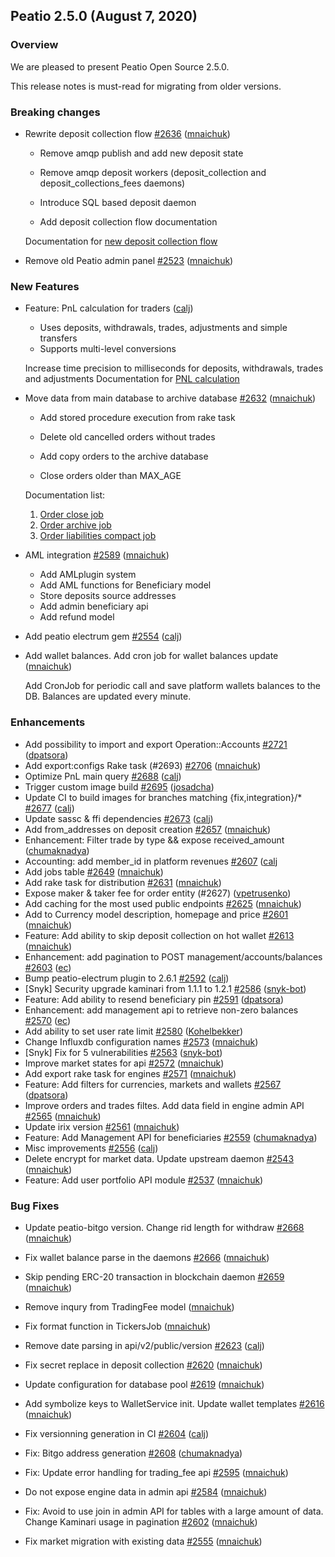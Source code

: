 ## Peatio 2.5.0 (August 7, 2020) ##

### Overview ###

We are pleased to present Peatio Open Source 2.5.0.

This release notes is must-read for migrating from older versions.

### Breaking changes ###

- Rewrite deposit collection flow [\#2636](https://github.com/openware/peatio/pull/2636) ([mnaichuk](https://github.com/mnaichuk))
  
  * Remove amqp publish and add new deposit state

  * Remove amqp deposit workers (deposit_collection and deposit_collections_fees daemons)

  * Introduce SQL based deposit daemon

  * Add deposit collection flow documentation

  Documentation for [new deposit collection flow](https://github.com/openware/peatio/blob/master/docs/peatio/deposits_flow.md)

- Remove old Peatio admin panel [\#2523](https://github.com/openware/peatio/pull/2523) ([mnaichuk](https://github.com/mnaichuk))

### New Features ###

- Feature: PnL calculation for traders ([calj](https://github.com/calj))
  * Uses deposits, withdrawals, trades, adjustments and simple transfers
  * Supports multi-level conversions

  Increase time precision to milliseconds for deposits, withdrawals, trades and adjustments
  Documentation for [PNL calculation](https://github.com/openware/peatio/blob/master/docs/peatio/pnl_calculation.md)

- Move data from main database to archive database [\#2632](https://github.com/openware/peatio/pull/2632) ([mnaichuk](https://github.com/mnaichuk))

  * Add stored procedure execution from rake task

  * Delete old cancelled orders without trades

  * Add copy orders to the archive database

  * Close orders older than MAX_AGE

  Documentation list:
    1. [Order close job](https://github.com/openware/peatio/blob/master/docs/tasks/order_close.md)
    2. [Order archive job](https://github.com/openware/peatio/blob/master/docs/tasks/order_archive.md)
    3. [Order liabilities compact job](https://github.com/openware/peatio/blob/master/docs/tasks/order_liabilities_compact.md)

- AML integration [\#2589](https://github.com/openware/peatio/pull/2589) ([mnaichuk](https://github.com/mnaichuk))

  * Add AMLplugin system
  * Add AML functions for Beneficiary model
  * Store deposits source addresses 
  * Add admin beneficiary api
  * Add refund model

- Add peatio electrum gem [\#2554](https://github.com/openware/peatio/pull/2554) ([calj](https://github.com/calj))

- Add wallet balances. Add cron job for wallet balances update ([mnaichuk](https://github.com/mnaichuk))

  Add CronJob for periodic call and save platform wallets balances to the DB. Balances are updated every minute.

### Enhancements ###

- Add possibility to import and export Operation::Accounts [\#2721](https://github.com/openware/peatio/pull/2721) ([dpatsora](https://github.com/dpatsora))
- Add export:configs Rake task \(\#2693\) [\#2706](https://github.com/openware/peatio/pull/2706) ([mnaichuk](https://github.com/mnaichuk))
- Optimize PnL main query [\#2688](https://github.com/openware/peatio/pull/2688) ([calj](https://github.com/calj))
- Trigger custom image build [\#2695](https://github.com/openware/peatio/pull/2695) ([josadcha](https://github.com/josadcha))
- Update CI to build images for branches matching {fix,integration}/\* [\#2677](https://github.com/openware/peatio/pull/2677) ([calj](https://github.com/calj))
- Update sassc & ffi dependencies [\#2673](https://github.com/openware/peatio/pull/2673) ([calj](https://github.com/calj))
- Add from\_addresses on deposit creation [\#2657](https://github.com/openware/peatio/pull/2657) ([mnaichuk](https://github.com/mnaichuk))
- Enhancement: Filter trade by type && expose received_amount ([chumaknadya](https://github.com/chumaknadya))
- Accounting: add member_id in platform revenues [\#2607](https://github.com/openware/peatio/pull/2607) ([calj](https://github.com/calj)
- Add jobs table [\#2649](https://github.com/openware/peatio/pull/2649) ([mnaichuk](https://github.com/mnaichuk))
- Add rake task for distribution [\#2631](https://github.com/openware/peatio/pull/2631) ([mnaichuk](https://github.com/mnaichuk))
- Expose maker & taker fee for order entity (#2627) ([vpetrusenko](https://github.com/vpetrusenko))
-  Add caching for the most used public endpoints [\#2625](https://github.com/openware/peatio/pull/2625) ([mnaichuk](https://github.com/mnaichuk))
- Add to Currency model description, homepage and price [\#2601](https://github.com/openware/peatio/pull/2601) ([mnaichuk](https://github.com/mnaichuk))
- Feature: Add ability to skip deposit collection on hot wallet [\#2613](https://github.com/openware/peatio/pull/2613) ([mnaichuk](https://github.com/mnaichuk))
- Enhancement: add pagination to POST management/accounts/balances [\#2603](https://github.com/openware/peatio/pull/2603) ([ec](https://github.com/ec))
- Bump peatio-electrum plugin to 2.6.1 [\#2592](https://github.com/openware/peatio/pull/2592) ([calj](https://github.com/calj))
- \[Snyk\] Security upgrade kaminari from 1.1.1 to 1.2.1 [\#2586](https://github.com/openware/peatio/pull/2586) ([snyk-bot](https://github.com/snyk-bot))
- Feature: Add ability to resend beneficiary pin [\#2591](https://github.com/openware/peatio/pull/2591) ([dpatsora](https://github.com/dpatsora))
- Enhancement: add management api to retrieve non-zero balances [\#2570](https://github.com/openware/peatio/pull/2570) ([ec](https://github.com/ec))
- Add ability to set user rate limit [\#2580](https://github.com/openware/peatio/pull/2580) ([Kohelbekker](https://github.com/Kohelbekker))
- Change Influxdb configuration names [\#2573](https://github.com/openware/peatio/pull/2573) ([mnaichuk](https://github.com/mnaichuk))
- \[Snyk\] Fix for 5 vulnerabilities [\#2563](https://github.com/openware/peatio/pull/2563) ([snyk-bot](https://github.com/snyk-bot))
- Improve market states for api [\#2572](https://github.com/openware/peatio/pull/2572) ([mnaichuk](https://github.com/mnaichuk))
- Add export rake task for engines [\#2571](https://github.com/openware/peatio/pull/2571) ([mnaichuk](https://github.com/mnaichuk))
- Feature: Add filters for currencies, markets and wallets [\#2567](https://github.com/openware/peatio/pull/2567) ([dpatsora](https://github.com/dpatsora))
- Improve orders and trades filtes. Add data field in engine admin API [\#2565](https://github.com/openware/peatio/pull/2565) ([mnaichuk](https://github.com/mnaichuk))
- Update irix version [\#2561](https://github.com/openware/peatio/pull/2561) ([mnaichuk](https://github.com/mnaichuk))
- Feature: Add Management API for beneficiaries [\#2559](https://github.com/openware/peatio/pull/2559) ([chumaknadya](https://github.com/chumaknadya))
- Misc improvements [\#2556](https://github.com/openware/peatio/pull/2556) ([calj](https://github.com/calj))
- Delete encrypt for market data. Update upstream daemon [\#2543](https://github.com/openware/peatio/pull/2543) ([mnaichuk](https://github.com/mnaichuk))
- Feature: Add user portfolio API module [\#2537](https://github.com/openware/peatio/pull/2537) ([mnaichuk](https://github.com/mnaichuk))

### Bug Fixes ###

- Update peatio-bitgo version. Change rid length for withdraw [\#2668](https://github.com/openware/peatio/pull/2668) ([mnaichuk](https://github.com/mnaichuk))
- Fix wallet balance parse in the daemons [\#2666](https://github.com/openware/peatio/pull/2666) ([mnaichuk](https://github.com/mnaichuk))
- Skip pending ERC-20 transaction in blockchain daemon [\#2659](https://github.com/openware/peatio/pull/2659) ([mnaichuk](https://github.com/mnaichuk))
- Remove inqury from TradingFee model ([mnaichuk](https://github.com/mnaichuk))
- Fix format function in TickersJob ([mnaichuk](https://github.com/mnaichuk))
- Remove date parsing in api/v2/public/version [\#2623](https://github.com/openware/peatio/pull/2623) ([calj](https://github.com/calj))
- Fix secret replace in deposit collection [\#2620](https://github.com/openware/peatio/pull/2620) ([mnaichuk](https://github.com/mnaichuk))
- Update configuration for database pool [\#2619](https://github.com/openware/peatio/pull/2619) ([mnaichuk](https://github.com/mnaichuk))
- Add symbolize keys to WalletService init. Update wallet templates [\#2616](https://github.com/openware/peatio/pull/2616) ([mnaichuk](https://github.com/mnaichuk))
- Fix versionning generation in CI [\#2604](https://github.com/openware/peatio/pull/2604) ([calj](https://github.com/calj))
- Fix: Bitgo address generation [\#2608](https://github.com/openware/peatio/pull/2608) ([chumaknadya](https://github.com/chumaknadya))
- Fix: Update error handling for trading\_fee api [\#2595](https://github.com/openware/peatio/pull/2595) ([mnaichuk](https://github.com/mnaichuk))
- Do not expose engine data in admin api [\#2584](https://github.com/openware/peatio/pull/2584) ([mnaichuk](https://github.com/mnaichuk))

- Fix: Avoid to use join in admin API for tables with a large amount of data. Change Kaminari usage in pagination [\#2602](https://github.com/openware/peatio/pull/2602) ([mnaichuk](https://github.com/mnaichuk))
- Fix market migration with existing data [\#2555](https://github.com/openware/peatio/pull/2555) ([mnaichuk](https://github.com/mnaichuk))
